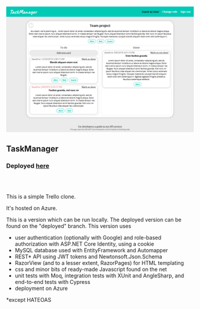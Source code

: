  <img src="https://github.com/zsofi-gagyi/notTrello/blob/master/screenshots/screenshot.png" width="870px"></img> 

<h2>TaskManager</h2>
<h3>Deployed <a href="https://taskmanagerstudyapp.azurewebsites.net">here</a></h3>
<br/>
<br/>
<p>This is a simple Trello clone.</p> 
<p>It's hosted on Azure.</p>
<p>This is a version which can be run locally. The deployed version can be found on the "deployed" branch. This version uses</p>

- user authentication (optionally with Google) and role-based authorization with ASP.NET Core Identity, using a cookie
- MySQL database used with EntityFramework and Automapper
- REST* API using JWT tokens and Newtonsoft.Json.Schema
- RazorView (and to a lesser extent, RazorPages) for HTML templating
- css and minor bits of ready-made Javascript found on the net
- unit tests with Moq, integration tests with XUnit and AngleSharp, and end-to-end tests with Cypress
- deployment on Azure

*except HATEOAS
